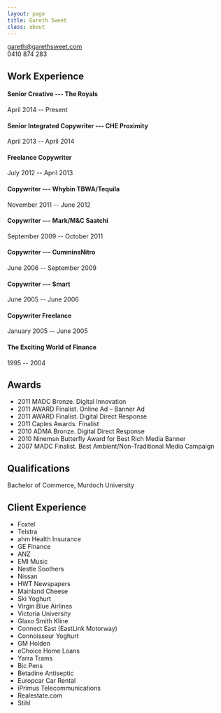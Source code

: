 ```yaml
---
layout: page
title: Gareth Sweet
class: about
---
```


<gareth@garethsweet.com>  
0410 874 283

## Work Experience ##

#### Senior Creative --- The Royals

April 2014 -- Present

#### Senior Integrated Copywriter --- CHE Proximity

April 2013 -- April 2014

#### Freelance Copywriter

July 2012 -- April 2013

#### Copywriter --- Whybin TBWA/Tequila

November 2011 -- June 2012

#### Copywriter --- Mark/M&C Saatchi

September 2009 -- October 2011

#### Copywriter --- CumminsNitro

June 2006 -- September 2009

#### Copywriter --- Smart

June 2005 -- June 2006

#### Copywriter Freelance

January 2005 -- June 2005

#### The Exciting World of Finance

1995 -- 2004


## Awards ##

* 2011 MADC Bronze. Digital Innovation
* 2011 AWARD Finalist. Online Ad – Banner Ad
* 2011 AWARD Finalist. Digital Direct Response
* 2011 Caples Awards. Finalist
* 2010 ADMA Bronze. Digital Direct Response
* 2010 Ninemsn Butterfly Award for Best Rich Media Banner
* 2007 MADC Finalist. Best Ambient/Non-Traditional Media Campaign

## Qualifications ##

Bachelor of Commerce, Murdoch University

## Client Experience ##

* Foxtel
* Telstra
* ahm Health Insurance
* GE Finance
* ANZ
* EMI Music
* Nestle Soothers
* Nissan
* HWT Newspapers
* Mainland Cheese
* Ski Yoghurt
* Virgin Blue Airlines
* Victoria University
* Glaxo Smith Kline
* Connect East (EastLink Motorway)
* Connoisseur Yoghurt
* GM Holden
* eChoice Home Loans
* Yarra Trams
* Bic Pens
* Betadine Antiseptic
* Europcar Car Rental
* iPrimus Telecommunications
* Realestate.com
* Stihl
